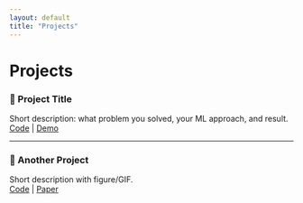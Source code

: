 ```yaml
---
layout: default
title: "Projects"
---
```


# Projects

### 🎯 Project Title
Short description: what problem you solved, your ML approach, and result.  
[Code](https://github.com/username/project) | [Demo](#)

---

### 🤖 Another Project
Short description with figure/GIF.  
[Code](#) | [Paper](#)
